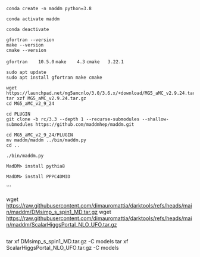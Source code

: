 ```
conda create -n maddm python=3.8
```
```
conda activate maddm
```
```
conda deactivate
```
```
gfortran --version
make --version
cmake --version 
```

``` gfortran	10.5.0 ```
``` make	4.3	```
``` cmake	3.22.1 ```
```
sudo apt update
sudo apt install gfortran make cmake
```
```
wget https://launchpad.net/mg5amcnlo/3.0/3.6.x/+download/MG5_aMC_v2.9.24.tar.gz
tar xzf MG5_aMC_v2.9.24.tar.gz
cd MG5_aMC_v2_9_24
```
```
cd PLUGIN
git clone -b rc/3.3 --depth 1 --recurse-submodules --shallow-submodules https://github.com/maddmhep/maddm.git
```
```
cd MG5_aMC_v2_9_24/PLUGIN
mv maddm/maddm ../bin/maddm.py
cd ..
```
```
./bin/maddm.py
```
```
MadDM> install pythia8
```
```
MadDM> install PPPC4DMID
```
‍‍‍‍‍```

wget https://raw.githubusercontent.com/dimauromattia/darktools/refs/heads/main/maddm/DMsimp_s_spin1_MD.tar.gz
wget https://raw.githubusercontent.com/dimauromattia/darktools/refs/heads/main/maddm/ScalarHiggsPortal_NLO_UFO.tar.gz

```
```

tar xf DMsimp_s_spin1_MD.tar.gz -C models
tar xf ScalarHiggsPortal_NLO_UFO.tar.gz -C models

```






















